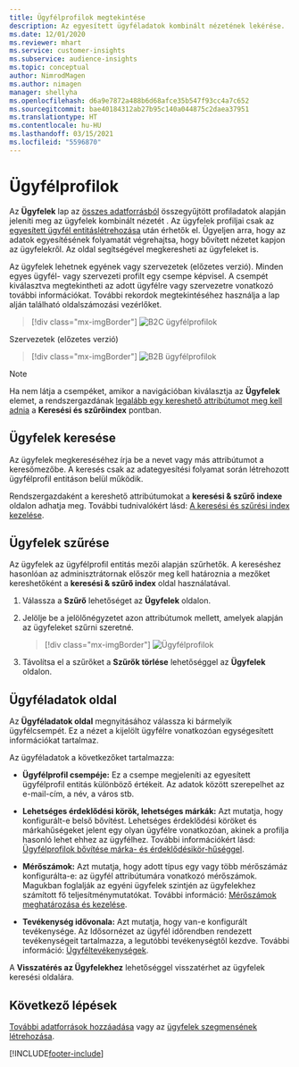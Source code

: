```yaml
---
title: Ügyfélprofilok megtekintése
description: Az egyesített ügyféladatok kombinált nézetének lekérése.
ms.date: 12/01/2020
ms.reviewer: mhart
ms.service: customer-insights
ms.subservice: audience-insights
ms.topic: conceptual
author: NimrodMagen
ms.author: nimagen
manager: shellyha
ms.openlocfilehash: d6a9e7872a488b6d68afce35b547f93cc4a7c652
ms.sourcegitcommit: bae40184312ab27b95c140a044875c2daea37951
ms.translationtype: HT
ms.contentlocale: hu-HU
ms.lasthandoff: 03/15/2021
ms.locfileid: "5596870"
---
```

# <a name="customer-profiles"></a>Ügyfélprofilok

Az **Ügyfelek** lap az [összes adatforrásból](data-sources.md) összegyűjtött profiladatok alapján jeleníti meg az ügyfelek kombinált nézetét . Az ügyfelek profiljai csak az [egyesített ügyfél entitáslétrehozása](data-unification.md) után érhetők el. Ügyeljen arra, hogy az adatok egyesítésének folyamatát végrehajtsa, hogy bővített nézetet kapjon az ügyfelekről. Az oldal segítségével megkeresheti az ügyfeleket is.

Az ügyfelek lehetnek egyének vagy szervezetek (előzetes verzió). Minden egyes ügyfél- vagy szervezeti profilt egy csempe képvisel. A csempét kiválasztva megtekintheti az adott ügyfélre vagy szervezetre vonatkozó további információkat. További rekordok megtekintéséhez használja a lap alján található oldalszámozási vezérlőket.

> [!div class="mx-imgBorder"] 
> ![B2C ügyfélprofilok](media/profiles-customers.png "B2C ügyfélprofilok")

Szervezetek (előzetes verzió)
> [!div class="mx-imgBorder"] 
> ![B2B ügyfélprofilok](media/profile-customers-b2b.png "B2B ügyfélprofilok")

> [!NOTE]
> Ha nem látja a csempéket, amikor a navigációban kiválasztja az **Ügyfelek** elemet, a rendszergazdának [legalább egy kereshető attribútumot meg kell adnia](search-filter-index.md) a **Keresési és szűrőindex** pontban.

## <a name="search-for-customers"></a>Ügyfelek keresése

Az ügyfelek megkereséséhez írja be a nevet vagy más attribútumot a keresőmezőbe. A keresés csak az adategyesítési folyamat során létrehozott ügyfélprofil entitáson belül működik.

Rendszergazdaként a kereshető attribútumokat a **keresési & szűrő indexe** oldalon adhatja meg. További tudnivalókért lásd: [A keresési és szűrési index kezelése](search-filter-index.md).

## <a name="filter-customers"></a>Ügyfelek szűrése

Az ügyfelek az ügyfélprofil entitás mezői alapján szűrhetők. A kereséshez hasonlóan az adminisztrátornak először meg kell határoznia a mezőket kereshetőként a **keresési & szűrő index** oldal használatával.

1. Válassza a **Szűrő** lehetőséget az **Ügyfelek** oldalon.

2. Jelölje be a jelölőnégyzetet azon attribútumok mellett, amelyek alapján az ügyfeleket szűrni szeretné.

   > [!div class="mx-imgBorder"] 
   > ![Ügyfélprofilok](media/profiles-customers3.png "Ügyfélprofilok")

3. Távolítsa el a szűrőket a **Szűrők törlése** lehetőséggel az **Ügyfelek** oldalon.

##  <a name="customer-details-page"></a>Ügyféladatok oldal

Az **Ügyféladatok oldal** megnyitásához válassza ki bármelyik ügyfélcsempét. Ez a nézet a kijelölt ügyfélre vonatkozóan egységesített információkat tartalmaz.

Az ügyféladatok a következőket tartalmazza:

-   **Ügyfélprofil csempéje:** Ez a csempe megjeleníti az egyesített ügyfélprofil entitás különböző értékeit. Az adatok között szerepelhet az e-mail-cím, a név, a város stb. 

-   **Lehetséges érdeklődési körök, lehetséges márkák:** Azt mutatja, hogy konfigurált-e belső bővítést. Lehetséges érdeklődési köröket és márkahűségeket jelent egy olyan ügyfélre vonatkozóan, akinek a profilja hasonló lehet ehhez az ügyfélhez. További információkért lásd: [Ügyfélprofilok bővítése márka- és érdeklődésikör-hűséggel](enrichment-microsoft-graph.md).

-   **Mérőszámok:** Azt mutatja, hogy adott típus egy vagy több mérőszámáz konfigurálta-e: az ügyfél attribútumára vonatkozó mérőszámok. Magukban foglalják az egyéni ügyfelek szintjén az ügyfelekhez számított fő teljesítménymutatókat. További információ: [Mérőszámok meghatározása és kezelése](measures.md).

-   **Tevékenység idővonala:** Azt mutatja, hogy van-e konfigurált tevékenysége. Az Idősornézet az ügyfél időrendben rendezett tevékenységeit tartalmazza, a legutóbbi tevékenységtől kezdve. További információ: [Ügyféltevékenységek](activities.md).

A **Visszatérés az Ügyfelekhez** lehetőséggel visszatérhet az ügyfelek keresési oldalára.

## <a name="next-steps"></a>Következő lépések

[További adatforrások hozzáadása](data-sources.md) vagy az [ügyfelek szegmensének létrehozása](segments.md).


[!INCLUDE[footer-include](../includes/footer-banner.md)]